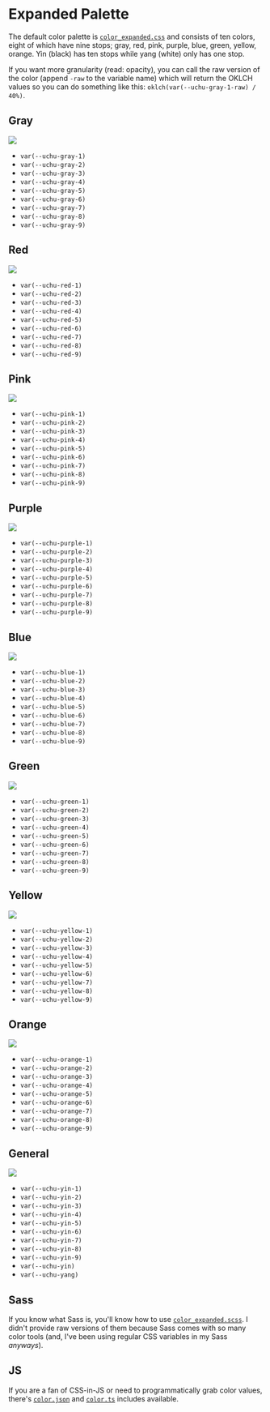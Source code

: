 # Expanded Palette

The default color palette is [`color_expanded.css`](../definitions/style/color_expanded.css) and consists of ten colors, eight of which have nine stops; gray, red, pink, purple, blue, green, yellow, orange. Yin (black) has ten stops while yang (white) only has one stop.

If you want more granularity (read: opacity), you can call the raw version of the color (append `-raw` to the variable name) which will return the OKLCH values so you can do something like this: `oklch(var(--uchu-gray-1-raw) / 40%)`.



## Gray

![](./image/expanded/gray.png)

- `var(--uchu-gray-1)`
- `var(--uchu-gray-2)`
- `var(--uchu-gray-3)`
- `var(--uchu-gray-4)`
- `var(--uchu-gray-5)`
- `var(--uchu-gray-6)`
- `var(--uchu-gray-7)`
- `var(--uchu-gray-8)`
- `var(--uchu-gray-9)`



## Red

![](./image/expanded/red.png)

- `var(--uchu-red-1)`
- `var(--uchu-red-2)`
- `var(--uchu-red-3)`
- `var(--uchu-red-4)`
- `var(--uchu-red-5)`
- `var(--uchu-red-6)`
- `var(--uchu-red-7)`
- `var(--uchu-red-8)`
- `var(--uchu-red-9)`



## Pink

![](./image/expanded/pink.png)

- `var(--uchu-pink-1)`
- `var(--uchu-pink-2)`
- `var(--uchu-pink-3)`
- `var(--uchu-pink-4)`
- `var(--uchu-pink-5)`
- `var(--uchu-pink-6)`
- `var(--uchu-pink-7)`
- `var(--uchu-pink-8)`
- `var(--uchu-pink-9)`



## Purple

![](./image/expanded/purple.png)

- `var(--uchu-purple-1)`
- `var(--uchu-purple-2)`
- `var(--uchu-purple-3)`
- `var(--uchu-purple-4)`
- `var(--uchu-purple-5)`
- `var(--uchu-purple-6)`
- `var(--uchu-purple-7)`
- `var(--uchu-purple-8)`
- `var(--uchu-purple-9)`



## Blue

![](./image/expanded/blue.png)

- `var(--uchu-blue-1)`
- `var(--uchu-blue-2)`
- `var(--uchu-blue-3)`
- `var(--uchu-blue-4)`
- `var(--uchu-blue-5)`
- `var(--uchu-blue-6)`
- `var(--uchu-blue-7)`
- `var(--uchu-blue-8)`
- `var(--uchu-blue-9)`



## Green

![](./image/expanded/green.png)

- `var(--uchu-green-1)`
- `var(--uchu-green-2)`
- `var(--uchu-green-3)`
- `var(--uchu-green-4)`
- `var(--uchu-green-5)`
- `var(--uchu-green-6)`
- `var(--uchu-green-7)`
- `var(--uchu-green-8)`
- `var(--uchu-green-9)`



## Yellow

![](./image/expanded/yellow.png)

- `var(--uchu-yellow-1)`
- `var(--uchu-yellow-2)`
- `var(--uchu-yellow-3)`
- `var(--uchu-yellow-4)`
- `var(--uchu-yellow-5)`
- `var(--uchu-yellow-6)`
- `var(--uchu-yellow-7)`
- `var(--uchu-yellow-8)`
- `var(--uchu-yellow-9)`



## Orange

![](./image/expanded/orange.png)

- `var(--uchu-orange-1)`
- `var(--uchu-orange-2)`
- `var(--uchu-orange-3)`
- `var(--uchu-orange-4)`
- `var(--uchu-orange-5)`
- `var(--uchu-orange-6)`
- `var(--uchu-orange-7)`
- `var(--uchu-orange-8)`
- `var(--uchu-orange-9)`



## General

![](./image/expanded/general.png)

- `var(--uchu-yin-1)`
- `var(--uchu-yin-2)`
- `var(--uchu-yin-3)`
- `var(--uchu-yin-4)`
- `var(--uchu-yin-5)`
- `var(--uchu-yin-6)`
- `var(--uchu-yin-7)`
- `var(--uchu-yin-8)`
- `var(--uchu-yin-9)`
- `var(--uchu-yin)`
- `var(--uchu-yang)`



## Sass

If you know what Sass is, you'll know how to use [`color_expanded.scss`](../definitions/style/color_expanded.scss). I didn't provide raw versions of them because Sass comes with so many color tools (and, I've been using regular CSS variables in my Sass _anyways_).

## JS

If you are a fan of CSS-in-JS or need to programmatically grab color values, there's [`color.json`](../definitions/script/color_expanded.json) and [`color.ts`](../definitions/script/color_expanded.ts) includes available.
